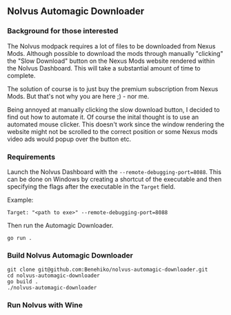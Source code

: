 ## Nolvus Automagic Downloader

### Background for those interested

The Nolvus modpack requires a lot of files to be downloaded from
Nexus Mods. Although possible to download the mods through manually
"clicking" the "Slow Download" button on the Nexus Mods website rendered
within the Nolvus Dashboard. This will take a substantial amount of time
to complete.

The solution of course is to just buy the premium subscription from 
Nexus Mods. But that's not why you are here ;) - nor me.

Being annoyed at manually clicking the slow download button, I decided to 
find out how to automate it. Of course the inital thought is to use an automated
mouse clicker. This doesn't work since the window rendering the website
might not be scrolled to the correct position or some Nexus mods video ads would
popup over the button etc.

### Requirements

Launch the Nolvus Dashboard with the `--remote-debugging-port=8088`.
This can be done on Windows by creating a shortcut of the executable
and then specifying the flags after the executable in the `Target` field.

Example:

```
Target: "<path to exe>" --remote-debugging-port=8088
```

Then run the Automagic Downloader.

```
go run .
```

### Build Nolvus Automagic Downloader

```console
git clone git@github.com:Benehiko/nolvus-automagic-downloader.git
cd nolvus-automagic-downloader
go build .
./nolvus-automagic-downloader
```

### Run Nolvus with Wine
